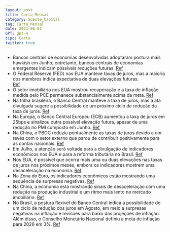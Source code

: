 ```yaml
---
layout: post
title: Carta_Mensal
category: Sueste_Capital
tag: Carta_Mensal
date: 2023-06-01
GPT: gpt-4
tipo: Carta
twitter: true
---
```


- Bancos centrais de economias desenvolvidas adoptaram postura mais hawkish em Junho; entretanto, bancos centrais de economias emergentes indicam possíveis reduções futuras. 
<a href="#" onclick="search_on_pdf('entidades financeiras dos países desenvolvidos mantiveram uma postura mais hawkish, como vinhamos f')">Ref</a>
- O Federal Reserve (FED) nos EUA manteve taxas de juros, mas a maioria dos membros indica expectativa de duas elevações futuras.   
<a href="#" onclick="search_on_pdf('Nos EUA, embora tenha optado por não alterar as taxas de juros, o FED revelou em suas projeções que')">Ref</a>
- O setor imobiliário nos EUA mostrou recuperação e a taxa de inflação medida pelo PCE permanece substancialmente acima da meta.
<a href="#" onclick="search_on_pdf('fundamentos para essa posição, e Powell enfatizou que esses dados também seriam levados em consider')">Ref</a>
- Na trilha brasileira, o Banco Central manteve a taxa de juros, mas a ata divulgada sugere a possibilidade de um próximo ciclo de redução da taxa de juros.
<a href="#" onclick="search_on_pdf('esquerda. Durante a reunião do Copom e conforme esperado, o Banco Central optou por manter a taxa d')">Ref</a>
- Na Europa, o Banco Central Europeu (ECB) aumentou a taxa de juros em 25bps e sinalizou outra possível elevação futura, apesar de uma redução no PMI composto em Junho.
<a href="#" onclick="search_on_pdf('inflação para os anos de 2023 e 2024. Por fim, vemos como positiva a (sinalização) manutenção da me')">Ref</a>
- Na China, o PBOC reduziu pontualmente as taxas de juros devido a um revés com o setor externo que parou de contribuir positivamente para as contas nacionais.
<a href="#" onclick="search_on_pdf('A economia chinesa teve um revés com o setor externo, que havia sido um suporte importante desde o ')">Ref</a>
- Em Julho, a atenção será voltada para a divulgação de indicadores econômicos nos EUA e para a reforma tributária no Brasil.
<a href="#" onclick="search_on_pdf('a decisão do TSE de declarar a inelegibilidade do ex-presidente Bolsonaro e o início das discussões')">Ref</a>
- Nos EUA, é possível que ocorra mais uma ou duas elevações nas taxas de juros nos próximos meses, embora os indicadores mostrem uma desaceleração na economia.
<a href="#" onclick="search_on_pdf('a possibilidade de ocorrer mais uma ou duas elevações nas taxas de juros nos próximos meses. Os ind')">Ref</a>
- Na Zona do Euro, os indicadores econômicos estão mostrando uma sequência de surpresas negativas.
<a href="#" onclick="search_on_pdf('continua elevada, mostrando a resiliência em tal mercado que vinhamos escrevendo. Na Zona do Euro, ')">Ref</a>
- Na China, a economia está mostrando sinais de desaceleração com uma redução na produção industrial e um ritmo mais lento no mercado imobiliário.
<a href="#" onclick="search_on_pdf('de economias emergentes, como Chile e Brasil, estão sinalizando que estão próximos de iniciar um pe')">Ref</a>
- No Brasil, a postura flexivel do Banco Central indica a possibilidade de um ciclo de redução dos juros em Agosto, em meio a surpresas negativas na inflação e revisões para baixo das projeções de inflação. Além disso, o Conselho Monetário Nacional definiu a meta de inflação para 2026 em 3%.
<a href="#" onclick="search_on_pdf('em sua comunicação, sinalizando a possibilidade de iniciar um ciclo de redução dos juros em Agosto.')">Ref</a>
